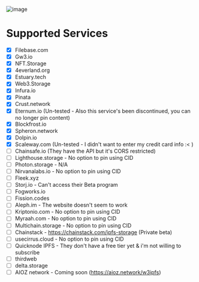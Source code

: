![image](https://github.com/kienngo98/ipfs-remote-pin/assets/26052673/d672517b-874c-479b-8401-cc17ee0a4b3d)


# Supported Services
- [x] Filebase.com
- [x] Gw3.io
- [x] NFT.Storage
- [x] 4everland.org
- [x] Estuary.tech
- [x] Web3.Storage
- [x] Infura.io
- [x] Pinata
- [x] Crust.network
- [x] Eternum.io (Un-tested - Also this service's been discontinued, you can no longer pin content)
- [x] Blockfrost.io
- [x] Spheron.network
- [x] Dolpin.io
- [x] Scaleway.com (Un-tested - I didn't want to enter my credit card info :< )
- [ ] Chainsafe.io (They have the API but it's CORS restricted)
- [ ] Lighthouse.storage - No option to pin using CID
- [ ] Photon.storage - N/A
- [ ] Nirvanalabs.io - No option to pin using CID
- [ ] Fleek.xyz
- [ ] Storj.io - Can't access their Beta program
- [ ] Fogworks.io
- [ ] Fission.codes
- [ ] Aleph.im - The website doesn't seem to work
- [ ] Kriptonio.com - No option to pin using CID
- [ ] Myraah.com - No option to pin using CID
- [ ] Multichain.storage - No option to pin using CID
- [ ] Chainstack - https://chainstack.com/ipfs-storage (Private beta)
- [ ] usecirrus.cloud - No option to pin using CID
- [ ] Quicknode IPFS - They don't have a free tier yet & i'm not willing to subscribe
- [ ] thirdweb
- [ ] delta.storage
- [ ] AIOZ network - Coming soon (https://aioz.network/w3ipfs)
